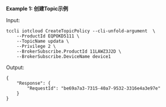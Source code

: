 **Example 1: 创建Topic示例**



Input: 

```
tccli iotcloud CreateTopicPolicy --cli-unfold-argument  \
    --ProductId EQPOKD5111 \
    --TopicName updata \
    --Privilege 2 \
    --BrokerSubscribe.ProductId 11LAWZ3J2D \
    --BrokerSubscribe.DeviceName device1
```

Output: 
```
{
    "Response": {
        "RequestId": "be69a7a3-7315-40a7-9532-3316e4a3e97e"
    }
}
```

